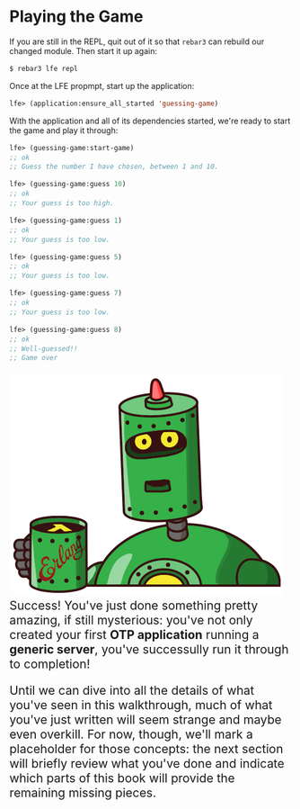 # Playing the Game

If you are still in the REPL, quit out of it so that `rebar3` can rebuild our changed module. Then start it up again:

```bash
$ rebar3 lfe repl
```

Once at the LFE propmpt, start up the application:

```lisp
lfe> (application:ensure_all_started 'guessing-game)
```

With the application and all of its dependencies started, we're ready to start the game and play it through:

```lisp
lfe> (guessing-game:start-game)
;; ok
;; Guess the number I have chosen, between 1 and 10.
```

```lisp
lfe> (guessing-game:guess 10)
;; ok
;; Your guess is too high.
```

```lisp
lfe> (guessing-game:guess 1)
;; ok
;; Your guess is too low.
```

```lisp
lfe> (guessing-game:guess 5)
;; ok
;; Your guess is too low.
```

```lisp
lfe> (guessing-game:guess 7)
;; ok
;; Your guess is too low.
```
```lisp
lfe> (guessing-game:guess 8)
;; ok
;; Well-guessed!!
;; Game over
```

<p style="font-size: 16pt;">
<img class="liffy-bot-mascot" src="../../../images/LiffyBot-5-x500-bold-color.png"/>Success! You've just done something pretty amazing, if still mysterious: you've not only created your first <strong>OTP application</strong> running a <strong>generic server</strong>, you've successully run it through to completion! 
</p>

<p style="font-size: 16pt;">
Until we can dive into all the details of what you've seen in this walkthrough, much of what you've just written will seem strange and maybe even overkill. For now, though, we'll mark a placeholder for those concepts: the next section will briefly review what you've done and indicate which parts of this book will provide the remaining missing pieces.
</p>
